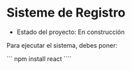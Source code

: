 <h1> Sisteme de Registro </h1>

- Estado del proyecto: En construcción

Para ejecutar el sistema, debes poner:

``` npm install react ````
